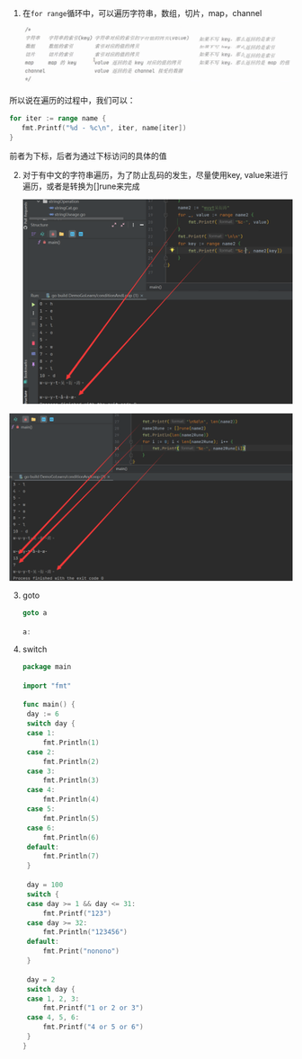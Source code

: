 1. 在`for range`循环中，可以遍历字符串，数组，切片，map，channel

   ![image-20230212195440866](ForRangeLoop.assets/image-20230212195440866.png)

所以说在遍历的过程中，我们可以：

```go
for iter := range name {
   fmt.Printf("%d - %c\n", iter, name[iter])
}
```

前者为下标，后者为通过下标访问的具体的值

2. 对于有中文的字符串遍历，为了防止乱码的发生，尽量使用key, value来进行遍历，或者是转换为[]rune来完成

   <img src="ForRangeLoop.assets/image-20230212215624130.png" alt="image-20230212215624130" style="zoom: 50%;" />

<img src="ForRangeLoop.assets/image-20230212220741893.png" alt="image-20230212220741893" style="zoom:50%;" />

3. goto

   ```go
   goto a
   
   a:
   ```

4. switch

   ```go
   package main
   
   import "fmt"
   
   func main() {
   	day := 6
   	switch day {
   	case 1:
   		fmt.Println(1)
   	case 2:
   		fmt.Println(2)
   	case 3:
   		fmt.Println(3)
   	case 4:
   		fmt.Println(4)
   	case 5:
   		fmt.Println(5)
   	case 6:
   		fmt.Println(6)
   	default:
   		fmt.Println(7)
   	}
   
   	day = 100
   	switch {
   	case day >= 1 && day <= 31:
   		fmt.Printf("123")
   	case day >= 32:
   		fmt.Println("123456")
   	default:
   		fmt.Print("nonono")
   	}
   
   	day = 2
   	switch day {
   	case 1, 2, 3:
   		fmt.Printf("1 or 2 or 3")
   	case 4, 5, 6:
   		fmt.Printf("4 or 5 or 6")
   	}
   }
   
   ```

   
